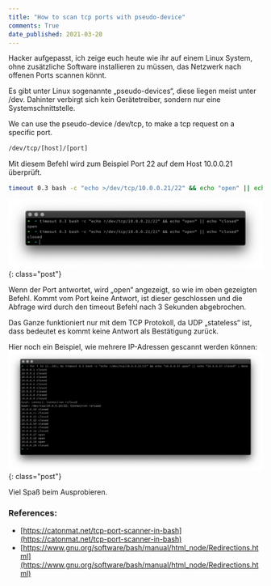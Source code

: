 ```yaml
---
title: "How to scan tcp ports with pseudo-device"
comments: True
date_published: 2021-03-20
---
```


Hacker aufgepasst, ich zeige euch heute wie ihr auf einem Linux System, ohne zusätzliche Software installieren zu müssen, das Netzwerk nach offenen Ports scannen könnt.

Es gibt unter Linux sogenannte „pseudo-devices“, diese liegen meist unter /dev. Dahinter verbirgt sich kein Gerätetreiber, sondern nur eine Systemschnittstelle.

We can use the pseudo-device /dev/tcp, to make a tcp request on a specific port.


```bash
/dev/tcp/[host]/[port]
```

Mit diesem Befehl wird zum Beispiel Port 22 auf dem Host 10.0.0.21 überprüft.
```bash
timeout 0.3 bash -c "echo >/dev/tcp/10.0.0.21/22" && echo "open" || echo "closed"
```

![Example](img/bash_tcp_port_scan_00.png){: class="post"}

Wenn der Port antwortet, wird „open“ angezeigt, so wie im oben gezeigten Befehl. Kommt vom Port keine Antwort, ist dieser geschlossen und die Abfrage wird durch den timeout Befehl nach 3 Sekunden abgebrochen.

Das Ganze funktioniert nur mit dem TCP Protokoll, da UDP „stateless“ ist, dass bedeutet es kommt keine Antwort als Bestätigung zurück.

Hier noch ein Beispiel, wie mehrere IP-Adressen gescannt werden können:
![Example](img/bash_tcp_port_scan_01.png){: class="post"}

Viel Spaß beim Ausprobieren.

### References:
- [https://catonmat.net/tcp-port-scanner-in-bash](https://catonmat.net/tcp-port-scanner-in-bash)
- [https://www.gnu.org/software/bash/manual/html_node/Redirections.html](https://www.gnu.org/software/bash/manual/html_node/Redirections.html)
